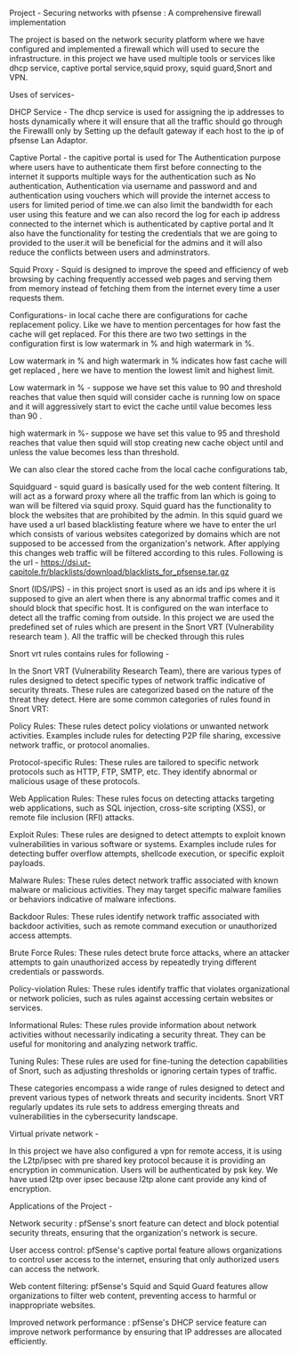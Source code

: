 Project - Securing networks with pfsense : A comprehensive firewall implementation

The project is based on the network security platform where we have configured and implemented a firewall which will used to secure the infrastructure. in this project we have used multiple tools or services like dhcp service, captive portal service,squid proxy, squid guard,Snort and VPN.

Uses of services-

DHCP Service -  The dhcp service is used for assigning the ip addresses to hosts dynamically where it will ensure that all the traffic should go through the Firewalll only by Setting up the default gateway if each host to the ip of pfsense Lan Adaptor.

Captive Portal - the capitive portal is used for The Authentication purpose where users have to authenticate them first before connecting to the internet  it supports multiple ways for the authentication such as 
No authentication, Authentication via username and password and and authentication using vouchers which will provide the internet access to users for limited period of time.we can also limit the bandwidth for each user using this feature and we can also record the log for each ip address connected to the internet which is authenticated by captive portal and  It also have the functionality for testing the credentials that we are  going to provided to the user.it will be beneficial for the admins and it will also reduce the conflicts between users and adminstrators.

Squid Proxy - Squid is designed to improve the speed and efficiency of web browsing by caching frequently accessed web pages and serving them from memory instead of fetching them from the internet every time a user requests them.

Configurations- in local cache there are configurations for cache replacement policy. Like we have to mention percentages for how fast the cache will get replaced. For this there are two two settings in the configuration first is low watermark in % and high watermark in %.

Low watermark in % and high watermark in % indicates how fast cache will get replaced , here we have to mention the lowest limit and highest limit.

Low watermark in % - suppose we have set this value to 90 and threshold reaches that value then squid will consider cache is running low on space and it will aggressively start to evict the cache until value becomes less than 90 .

 high watermark in %- suppose we have set this value to 95 and threshold reaches that value then squid will stop creating new cache object until and unless the value becomes less than threshold.

We can also clear the stored cache from the local cache configurations tab,

Squidguard - squid guard is basically used for the web content filtering. It will act as a forward proxy where all the traffic from lan which is going to wan will be filtered via squid proxy. Squid guard has the functionality to block the websites that are prohibited by the admin.
In this squid guard we have used a url based blacklisting feature where we have to enter the url which consists of various websites categorized by domains which are not supposed to be accessed from the organization's network. After applying this changes web traffic will be filtered according to this rules.
Following is the url -
https://dsi.ut-capitole.fr/blacklists/download/blacklists_for_pfsense.tar.gz

Snort (IDS/IPS) - in this project snort is used as an ids and ips where it is supposed to give an alert when there is any abnormal traffic comes and it should block that specific host. It is configured on the wan interface to detect all the traffic coming from outside. In this project we are used the predefined set of rules which are present in the Snort VRT (Vulnerability research team ). All the traffic will be checked through this rules

Snort vrt rules contains rules for following -

In the Snort VRT (Vulnerability Research Team), there are various types of rules designed to detect specific types of network traffic indicative of security threats. These rules are categorized based on the nature of the threat they detect. Here are some common categories of rules found in Snort VRT:

Policy Rules: These rules detect policy violations or unwanted network activities. Examples include rules for detecting P2P file sharing, excessive network traffic, or protocol anomalies.

Protocol-specific Rules: These rules are tailored to specific network protocols such as HTTP, FTP, SMTP, etc. They identify abnormal or malicious usage of these protocols.

Web Application Rules: These rules focus on detecting attacks targeting web applications, such as SQL injection, cross-site scripting (XSS), or remote file inclusion (RFI) attacks.

Exploit Rules: These rules are designed to detect attempts to exploit known vulnerabilities in various software or systems. Examples include rules for detecting buffer overflow attempts, shellcode execution, or specific exploit payloads.

Malware Rules: These rules detect network traffic associated with known malware or malicious activities. They may target specific malware families or behaviors indicative of malware infections.

Backdoor Rules: These rules identify network traffic associated with backdoor activities, such as remote command execution or unauthorized access attempts.

Brute Force Rules: These rules detect brute force attacks, where an attacker attempts to gain unauthorized access by repeatedly trying different credentials or passwords.

Policy-violation Rules: These rules identify traffic that violates organizational or network policies, such as rules against accessing certain websites or services.

Informational Rules: These rules provide information about network activities without necessarily indicating a security threat. They can be useful for monitoring and analyzing network traffic.

Tuning Rules: These rules are used for fine-tuning the detection capabilities of Snort, such as adjusting thresholds or ignoring certain types of traffic.

These categories encompass a wide range of rules designed to detect and prevent various types of network threats and security incidents. Snort VRT regularly updates its rule sets to address emerging threats and vulnerabilities in the cybersecurity landscape.


Virtual private network -

In this project we have also configured a vpn for remote access, it is using the L2tp/ipsec with pre shared key protocol because it is providing an encryption in  communication. Users will be authenticated by psk key. We have used l2tp over ipsec because l2tp alone cant provide any kind of encryption.


Applications of the Project - 

Network security : pfSense's snort feature can detect and block potential security threats, ensuring that the organization's network is secure.

User access control: pfSense's captive portal feature allows organizations to control user access to the internet, ensuring that only authorized users can access the network.

Web content filtering: pfSense's Squid and Squid Guard features allow organizations to filter web content, preventing access to harmful or inappropriate websites.

Improved network performance : pfSense's DHCP service feature can improve network performance by ensuring that IP addresses are allocated efficiently.
